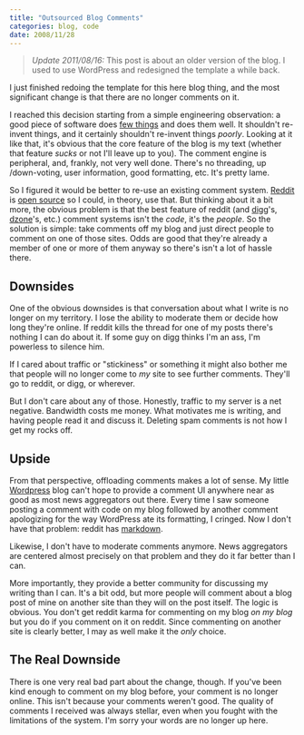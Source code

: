 ```yaml
---
title: "Outsourced Blog Comments"
categories: blog, code
date: 2008/11/28
---
```

<blockquote class="update">
<p><em>Update 2011/08/16:</em> This post is about an older version of the blog. I used to use WordPress and redesigned the template a while back.
</p>
</blockquote>

I just finished redoing the template for this here blog thing, and the most
significant change is that there are no longer comments on it.

I reached this decision starting from a simple engineering observation: a good
piece of software does [few things](http://en.wikiquote.org/wiki/Antoine_de_Saint_Exup%C3%A9ry "Perfection is attained, not when no more can be added, but when no more can be removed.") and does them well. It shouldn't re-
invent things, and it certainly shouldn't re-invent things *poorly*. Looking
at it like that, it's obvious that the core feature of the blog is my text
(whether that feature *sucks* or not I'll leave up to you). The comment engine
is peripheral, and, frankly, not very well done. There's no threading, up
/down-voting, user information, good formatting, etc. It's pretty lame.

So I figured it would be better to re-use an existing comment system.
[Reddit](http://www.reddit.com/) is [open source](http://code.reddit.com/) so I could, in theory, use that. But
thinking about it a bit more, the obvious problem is that the best feature of
reddit (and [digg](http://digg.com/)'s, [dzone](http://www.dzone.com)'s, etc.) comment systems isn't the
*code*, it's the *people*. So the solution is simple: take comments off my
blog and just direct people to comment on one of those sites. Odds are good
that they're already a member of one or more of them anyway so there's isn't a
lot of hassle there.

## Downsides

One of the obvious downsides is that conversation about what I write is no
longer on my territory. I lose the ability to moderate them or decide how long
they're online. If reddit kills the thread for one of my posts there's nothing
I can do about it. If some guy on digg thinks I'm an ass, I'm powerless to
silence him.

If I cared about traffic or "stickiness" or something it might also bother me
that people will no longer come to *my* site to see further comments. They'll
go to reddit, or digg, or wherever.

But I don't care about any of those. Honestly, traffic to my server is a net
negative. Bandwidth costs me money. What motivates me is writing, and having
people read it and discuss it. Deleting spam comments is not how I get my
rocks off.

## Upside

From that perspective, offloading comments makes a lot of sense. My little
[Wordpress](http://wordpress.org/) blog can't hope to provide a comment UI anywhere near as good
as most news aggregators out there. Every time I saw someone posting a comment
with code on my blog followed by another comment apologizing for the way
WordPress ate its formatting, I cringed. Now I don't have that problem: reddit
has [markdown](http://daringfireball.net/projects/markdown/).

Likewise, I don't have to moderate comments anymore. News aggregators are
centered almost precisely on that problem and they do it far better than I
can.

More importantly, they provide a better community for discussing my writing
than I can. It's a bit odd, but more people will comment about a blog post of
mine on another site than they will on the post itself. The logic is obvious.
You don't get reddit karma for commenting on my blog *on my blog* but you do
if you comment on it on reddit. Since commenting on another site is clearly
better, I may as well make it the *only* choice.

## The Real Downside

There is one very real bad part about the change, though. If you've been kind
enough to comment on my blog before, your comment is no longer online. This
isn't because your comments weren't good. The quality of comments I received
was always stellar, even when you fought with the limitations of the system.
I'm sorry your words are no longer up here.
